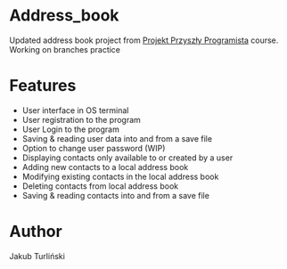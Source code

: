 # Address_book
Updated address book project from [Projekt Przyszły Programista](https://przyszlyprogramista.pl/) course.
Working on branches practice

# Features
- User interface in OS terminal
- User registration to the program
- User Login to the program
- Saving & reading user data into and from a save file
- Option to change user password (WIP)
- Displaying contacts only available to or created by a user
- Adding new contacts to a local address book
- Modifying existing contacts in the local address book
- Deleting contacts from local address book
- Saving & reading contacts into and from a save file

# Author
Jakub Turliński
